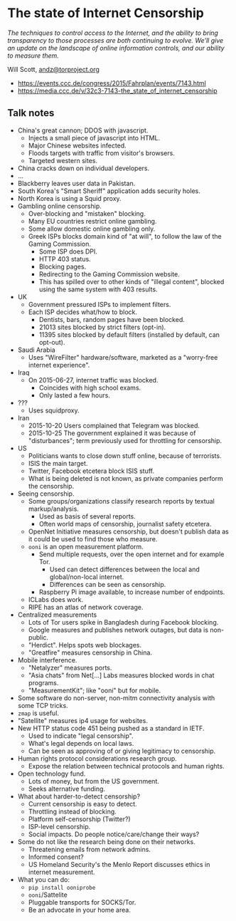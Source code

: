 # The state of Internet Censorship

*The techniques to control access to the Internet, and the ability to bring transparency to those processes are both continuing to evolve. We’ll give an update on the landscape of online information controls, and our ability to measure them.*

Will Scott, andz@torproject.org

- https://events.ccc.de/congress/2015/Fahrplan/events/7143.html
- https://media.ccc.de/v/32c3-7143-the_state_of_internet_censorship


## Talk notes

- China's great cannon; DDOS with javascript.
  - Injects a small piece of javascript into HTML.
  - Major Chinese websites infected.
  - Floods targets with traffic from visitor's browsers.
  - Targeted western sites.
- China cracks down on individual developers.
- ...
- Blackberry leaves user data in Pakistan.
- South Korea's "Smart Sheriff" application adds security holes.
- North Korea is using a Squid proxy.
- Gambling online censorship.
  - Over-blocking and "mistaken" blocking.
  - Many EU countries restrict online gambling.
  - Some allow domestic online gambling only.
  - Greek ISPs blocks domain kind of "at will", to follow the law of the Gaming Commission.
    - Some ISP does DPI.
    - HTTP 403 status.
    - Blocking pages.
    - Redirecting to the Gaming Commission website.
    - This has spilled over to other kinds of "illegal content", blocked using the same system with 403 results.
- UK
  - Government pressured ISPs to implement filters.
  - Each ISP decides what/how to block.
    - Dentists, bars, random pages have been blocked.
    - 21013 sites blocked by strict filters (opt-in).
    - 11395 sites blocked by default filters (installed by default, can opt-out).
- Saudi Arabia
  - Uses "WireFilter" hardware/software, marketed as a "worry-free internet experience".
- Iraq
  - On 2015-06-27, internet traffic was blocked.
    - Coincides with high school exams.
    - Only lasted a few hours.
- ???
  - Uses squidproxy.
- Iran
  - 2015-10-20 Users complained that Telegram was blocked.
  - 2015-10-25 The government explained it was because of "disturbances"; term previously used for throttling for censorship.
- US
  - Politicians wants to close down stuff online, because of terrorists.
  - ISIS the main target.
  - Twitter, Facebook etcetera block ISIS stuff.
  - What is being deleted is not known, as private companies perform the censorship.
- Seeing censorship.
  - Some groups/organizations classify research reports by textual markup/analysis.
    - Used as basis of several reports.
    - Often world maps of censorship, journalist safety etcetera.
  - OpenNet Initiative measures censorship, but doesn't publish data as it could be used to find those who measure.
  - `ooni` is an open measurement platform.
    - Send multiple requests, over the open internet and for example Tor.
      - Used can detect differences between the local and global/non-local internet.
      - Differences can be seen as censorship.
    - Raspberry Pi image available, to increase number of endpoints.
  - ICLabs does work.
  - RIPE has an atlas of network coverage.
- Centralized measurements
  - Lots of Tor users spike in Bangladesh during Facebook blocking.
  - Google measures and publishes network outages, but data is non-public.
  - "Herdict". Helps spots web blockages.
  - "Greatfire" measures censorship in China.
- Mobile interference.
  - "Netalyzer" measures ports.
  - "Asia chats" from Net[...] Labs measures blocked words in chat programs.
  - "MeasurementKit"; like "ooni" but for mobile.
- Some software do non-server, non-mitm connectivity analysis with some TCP tricks.
- `zmap` is useful.
- "Satellite" measures ip4 usage for websites.
- New HTTP status code 451 being pushed as a standard in IETF.
  - Used to indicate "legal censorship".
  - What's legal depends on local laws.
  - Can be seen as approving of or giving legitimacy to censorship.
- Human rights protocol considerations research group.
  - Expose the relation between technical protocols and human rights.
- Open technology fund.
  - Lots of money, but from the US government.
  - Seeks alternative funding.
- What about harder-to-detect censorship?
  - Current censorship is easy to detect.
  - Throttling instead of blocking.
  - Platform self-censorship (Twitter?)
  - ISP-level censorship.
  - Social impacts. Do people notice/care/change their ways?
- Some do not like the research being done on their networks.
  - Threatening emails from network admins.
  - Informed consent?
  - US Homeland Security's the Menlo Report discusses ethics in internet measurement.
- What you can do:
  - `pip install ooniprobe`
  - `ooni`/Sattelite
  - Pluggable transports for SOCKS/Tor.
  - Be an advocate in your home area.

